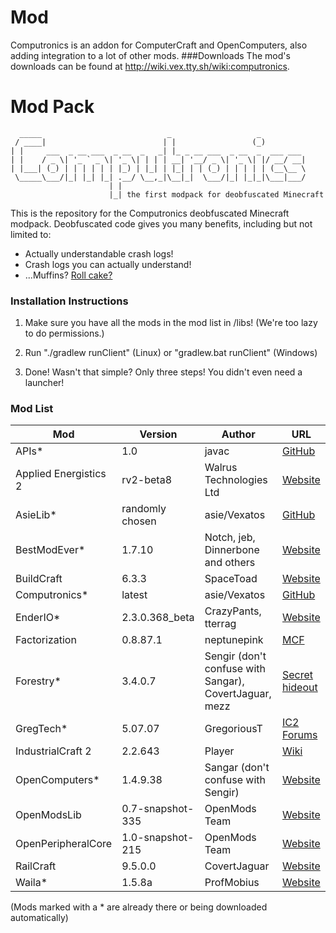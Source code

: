 # Mod

Computronics is an addon for ComputerCraft and OpenComputers, also adding integration to a lot of other mods.
###Downloads
The mod's downloads can be found at http://wiki.vex.tty.sh/wiki:computronics.

# Mod Pack

      _____                            _                   _          
     / ____|                          | |                 (_)         
    | |     ___  _ __ ___  _ __  _   _| |_ _ __ ___  _ __  _  ___ ___ 
    | |    / _ \| '_ ` _ \| '_ \| | | | __| '__/ _ \| '_ \| |/ __/ __|
    | |___| (_) | | | | | | |_) | |_| | |_| | | (_) | | | | | (__\__ \
     \_____\___/|_| |_| |_| .__/ \__,_|\__|_|  \___/|_| |_|_|\___|___/
                          | |                                         
                          |_| the first modpack for deobfuscated Minecraft

This is the repository for the Computronics deobfuscated Minecraft modpack. 
Deobfuscated code gives you many benefits, including but not limited to:

* Actually understandable crash logs!
* Crash logs you can actually understand!
* ...Muffins? [Roll cake?](https://www.youtube.com/watch?v=_g_Qbz6T_Xg)

### Installation Instructions

1. Make sure you have all the mods in the mod list in /libs! (We're too lazy to do permissions.)

2. Run "./gradlew runClient" (Linux) or "gradlew.bat runClient" (Windows)

3. Done! Wasn't that simple? Only three steps! You didn't even need a launcher!

### Mod List

| Mod | Version | Author | URL |
| --- | ------- | ------ | --- |
| APIs* | 1.0 | javac | [GitHub](https://github.com/asiekierka/Computronics/blob/master/libs/APIs.zip) |
| Applied Energistics 2  | rv2-beta8 | Walrus Technologies Ltd | [Website](http://ae2.ae-mod.info/) |
| AsieLib* | randomly chosen | asie/Vexatos | [GitHub](https://github.com/asiekierka/AsieLib) |
| BestModEver* | 1.7.10 | Notch, jeb, Dinnerbone and others | [Website](http://minecraft.net) |
| BuildCraft | 6.3.3 | SpaceToad | [Website](http://mod-buildcraft.com/) |
| Computronics* | latest | asie/Vexatos | [GitHub](https://github.com/asiekierka/Computronics) |
| EnderIO* | 2.3.0.368_beta | CrazyPants, tterrag | [Website](http://enderio.com) |
| Factorization | 0.8.87.1 | neptunepink | [MCF](http://www.minecraftforum.net/forums/mapping-and-modding/minecraft-mods/1284592-factorization-0-8-88-8-8888-the-update-that-ate) |
| Forestry* | 3.4.0.7 | Sengir (don't confuse with Sangar), CovertJaguar, mezz | [Secret hideout](http://ic2api.player.to:8080/job/Forestry/) |
| GregTech* | 5.07.07 | GregoriousT | [IC2 Forums](http://forum.industrial-craft.net/index.php?page=Thread&threadID=7156&) |
| IndustrialCraft 2 | 2.2.643 | Player | [Wiki](http://wiki.industrial-craft.net/) |
| OpenComputers* | 1.4.9.38 | Sangar (don't confuse with Sengir) | [Website](http://oc.cil.li/) |
| OpenModsLib | 0.7-snapshot-335 | OpenMods Team | [Website](http://www.openmods.info/) |
| OpenPeripheralCore | 1.0-snapshot-215 | OpenMods Team | [Website](http://www.openmods.info/) |
| RailCraft | 9.5.0.0 | CovertJaguar | [Website](http://railcraft.info/) |
| Waila* | 1.5.8a | ProfMobius | [Website](http://www.mobiusstrip.eu/) |

(Mods marked with a * are already there or being downloaded automatically)
